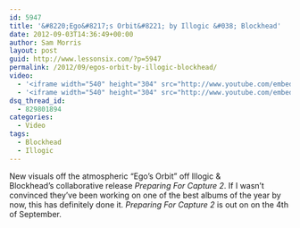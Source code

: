```yaml
---
id: 5947
title: '&#8220;Ego&#8217;s Orbit&#8221; by Illogic &#038; Blockhead'
date: 2012-09-03T14:36:49+00:00
author: Sam Morris
layout: post
guid: http://www.lessonsix.com/?p=5947
permalink: /2012/09/egos-orbit-by-illogic-blockhead/
video:
  - '<iframe width="540" height="304" src="http://www.youtube.com/embed/U7Nqviw0Knk" frameborder="0" allowfullscreen></iframe>'
  - '<iframe width="540" height="304" src="http://www.youtube.com/embed/U7Nqviw0Knk" frameborder="0" allowfullscreen></iframe>'
dsq_thread_id:
  - 829801894
categories:
  - Video
tags:
  - Blockhead
  - Illogic
---
```

New visuals off the atmospheric &#8220;Ego&#8217;s Orbit&#8221; off Illogic & Blockhead&#8217;s collaborative release _Preparing For Capture 2_. If I wasn&#8217;t convinced they&#8217;ve been working on one of the best albums of the year by now, this has definitely done it. _Preparing For Capture_ _2_ is out on on the 4th of September.